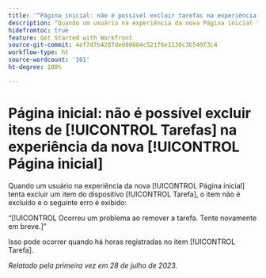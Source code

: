 ```yaml
---
title: '“Página inicial: não é possível excluir tarefas na experiência da nova Página inicial”'
description: “Quando um usuário na experiência da nova Página inicial tenta excluir um item do dispositivo Tarefa, o item não é excluído e um erro é exibido.”
hidefromtoc: true
feature: Get Started with Workfront
source-git-commit: 4ef7d7b4287ded00084c521f6e1130c3b549f3c4
workflow-type: ht
source-wordcount: '101'
ht-degree: 100%

---
```



# Página inicial: não é possível excluir itens de [!UICONTROL Tarefas] na experiência da nova [!UICONTROL Página inicial] 

<!--
>[!NOTE]
>
>This issue was resolved on August 10, 2023.
-->

Quando um usuário na experiência da nova [!UICONTROL Página inicial] tenta excluir um item do dispositivo [!UICONTROL Tarefa], o item não é excluído e o seguinte erro é exibido:

“[!UICONTROL Ocorreu um problema ao remover a tarefa. Tente novamente em breve.]”

Isso pode ocorrer quando há horas registradas no item [!UICONTROL Tarefa].

_Relatado pela primeira vez em 28 de julho de 2023._

